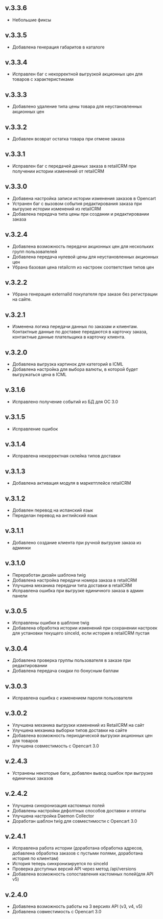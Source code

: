 ## v.3.3.6
* Небольшие фиксы

## v.3.3.5
* Добавлена генерация габаритов в каталоге

## v.3.3.4
* Исправлен баг с некорректной выгрузкой акционных цен для товаров с характеристиками

## v.3.3.3
* Добавлено удаление типа цены товара для неустановленных акционных цен

## v.3.3.2
* Добавлен возврат остатка товара при отмене заказа

## v.3.3.1
* Исправлен баг с передачей данных заказа в retailCRM при получении истории изменений от retailCRM

## v.3.3.0
* Добавена настройка записи истории изменения заказов в Opencart
* Устранен баг с вызовом события редактирования заказа при выгрузке истории изменений из retailCRM
* Добавлена передача типа цены при создании и редактировании заказа

## v.3.2.4
* Добавлена возможность передачи акционных цен для нескольких групп пользователей
* Добавлена передача нулевой цены для  неустановленных акционных цен
* Убрана базовая цена retailcrm из настроек соответствия типов цен

## v.3.2.2
* Убрана генерация externalId покупателя при заказе без регистрации на сайте.

## v.3.2.1
* Изменена логика передачи данных по заказам и клиентам. Контактные данные по доставке передаются в карточку заказа, контактные данные плательщика в карточку клиента.

## v.3.2.0
* Добавлена выгрузка картинок для категорий в ICML
* Добавлена настройка для выбора валюты, в которой будет выгружаться цена в ICML

## v.3.1.6
* Исправлено получение событий из БД для OC 3.0

## v.3.1.5
* Исправление ошибок

## v.3.1.4
* Исправлена некорректная склейка типов доставки

## v.3.1.3
* Добавлена активация модуля в маркетплейсе retailCRM

## v.3.1.2
* Добавлен перевод на испанский язык
* Переделан перевод на английский язык

## v.3.1.1
* Добавлено создание клиента при ручной выгрузке заказа из админки

## v.3.1.0
* Переработан дизайн шаблона twig
* Добавлена настройка передачи номера заказа в retailCRM
* Улучшена механика передачи типа доставки в retailCRM
* Исправлена ошибка при выгрузке единичного заказа в админ панели

## v.3.0.5
* Исправлены ошибки в шаблоне twig
* Добавлена обработка истории изменений при сохранении настроек для установки текущего sinceId, если история в retailCRM пустая

## v.3.0.4
* Добавлена проверка группы пользователя в заказе при редактировании
* Добавлена передача скидки по бонусным баллам

## v.3.0.3
* Исправлена ошибка с изменением пароля пользователя

## v.3.0.2
* Улучшена механика выгрузки изменений из RetailCRM на сайт
* Улучшена механика выборки типов доставки на сайте
* Добавлена возможность периодической выгрузки акционных цен для товаров
* Улучшена совместимость с Opencart 3.0

## v.2.4.3
* Устранены некоторые баги, добавлен вывод ошибок при выгрузке единичных заказов

## v.2.4.2
* Улучшена синхронизация кастомных полей
* Добавлены настройки дефолтных способов доставки и оплаты
* Улучшена настройка Daemon Collector
* Доработан шаблон twig для совместимости с Opencart 3.0

## v.2.4.1
* Исправлена работа истории (доработана обработка адресов, добавлена обработка заказов с пустыми полями, доработана история по клиентам)
* История теперь синхронизируется по sinceId
* Проверка доступных версий API через метод /api/versions
* Добавлена возможность сопоставления кастомных полей(для API v5)

## v.2.4.0
* Добавлена возможность работы на 3 версиях API (v3, v4, v5)
* Добавлена совместимость с Opencart 3.0

